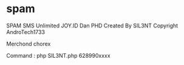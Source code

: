 # spam
SPAM SMS Unlimited
JOY.ID Dan PHD
Created By SIL3NT
Copyright AndroTech1733

Merchond chorex

Command : php SIL3NT.php 628990xxxx
